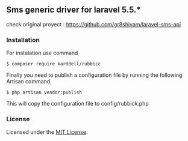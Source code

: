 ## Sms generic driver for laravel 5.5.*

check original proyect : https://github.com/gr8shivam/laravel-sms-api

### Installation

For instalation use command 

```terminal
$ composer require karddell/rubbicc
```

Finally you need to publish a configuration file by running the following Artisan command.

```terminal
$ php artisan vendor:publish
```
This will copy the configuration file to config/rubbick.php

### License

Licensed under the [MIT License](http://cheeaun.mit-license.org/).